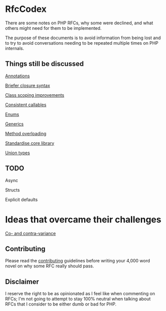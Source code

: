 # RfcCodex

There are some notes on PHP RFCs, why some were declined, and what others might need for them to be implemented.

The purpose of these documents is to avoid information from being lost and to try to avoid conversations needing to be repeated multiple times on PHP internals.

## Things still be discussed 

[Annotations](https://github.com/Danack/RfcCodex/blob/master/annotations.md)

[Briefer closure syntax](https://github.com/Danack/RfcCodex/blob/master/briefer_closure_syntax.md)

[Class scoping improvements](https://github.com/Danack/RfcCodex/blob/master/class_scoping_improvements.md)

[Consistent callables](https://github.com/Danack/RfcCodex/blob/master/consistent_callables.md)

[Enums](https://github.com/Danack/RfcCodex/blob/master/enums.md)

[Generics](https://github.com/Danack/RfcCodex/blob/master/generics.md)

[Method overloading](https://github.com/Danack/RfcCodex/blob/master/method_overloading.md)

[Standardise core library](https://github.com/Danack/RfcCodex/blob/master/standardise_core_library.md)

[Union types](https://github.com/Danack/RfcCodex/blob/master/union_types.md)


## TODO


Async

Structs

Explicit defaults




# Ideas that overcame their challenges

[Co- and contra-variance](https://github.com/Danack/RfcCodex/blob/master/co_and_contra_variance.md)


## Contributing

Please read the [contributing](https://github.com/Danack/RfcCodex/blob/master/CONTRIBUTING.md) guidelines before writing your 4,000 word novel on why some RFC really should pass.

## Disclaimer

I reserve the right to be as opinionated as I feel like when commenting on RFCs; I'm not going to attempt to stay 100% neutral when talking about RFCs that I consider to be either dumb or bad for PHP.
